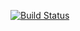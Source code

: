 [![Build Status](https://app.travis-ci.com/clarababette/waiter-webapp.svg?branch=main)](https://app.travis-ci.com/clarababette/waiter-webapp)